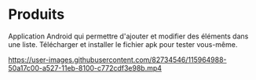 

# Produits
Application Android qui permettre d'ajouter et modifier des éléments dans une liste.
Télécharger et installer le fichier apk pour tester vous-même.

https://user-images.githubusercontent.com/82734546/115964988-50a17c00-a527-11eb-8100-c772cdf3e98b.mp4
